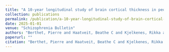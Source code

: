 ```yaml
---
title: "A 10-year longitudinal study of brain cortical thickness in people with first-episode psychosis using normative models"
collection: publications
permalink: /publication/a-10-year-longitudinal-study-of-brain-cortical-thickness-in-people-with-first-episode-psychosis-using-normative-models
date: 2025-01-01
venue: "Schizophrenia Bulletin"
authors: "Berthet, Pierre and Haatveit, Beathe C and Kjelkenes, Rikka and Worker, Amanda and Kia, Seyed Mostafa and Wolfers, Thomas and Rutherford, Saige and Alnaes, Dag and Dinga, Richard and Pedersen, Mads L and others"
paperurl: ""
citation: "Berthet, Pierre and Haatveit, Beathe C and Kjelkenes, Rikka and Worker, Amanda and Kia, Seyed Mostafa and Wolfers, Thomas and Rutherford, Saige and Alnaes, Dag and Dinga, Richard and Pedersen, Mads L and others (2025). A 10-year longitudinal study of brain cortical thickness in people with first-episode psychosis using normative models. Schizophrenia Bulletin."
---
```

